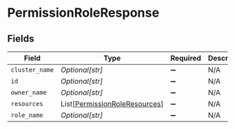 # PermissionRoleResponse


## Fields

| Field                                                                           | Type                                                                            | Required                                                                        | Description                                                                     |
| ------------------------------------------------------------------------------- | ------------------------------------------------------------------------------- | ------------------------------------------------------------------------------- | ------------------------------------------------------------------------------- |
| `cluster_name`                                                                  | *Optional[str]*                                                                 | :heavy_minus_sign:                                                              | N/A                                                                             |
| `id`                                                                            | *Optional[str]*                                                                 | :heavy_minus_sign:                                                              | N/A                                                                             |
| `owner_name`                                                                    | *Optional[str]*                                                                 | :heavy_minus_sign:                                                              | N/A                                                                             |
| `resources`                                                                     | List[[PermissionRoleResources](../../models/shared/permissionroleresources.md)] | :heavy_minus_sign:                                                              | N/A                                                                             |
| `role_name`                                                                     | *Optional[str]*                                                                 | :heavy_minus_sign:                                                              | N/A                                                                             |
